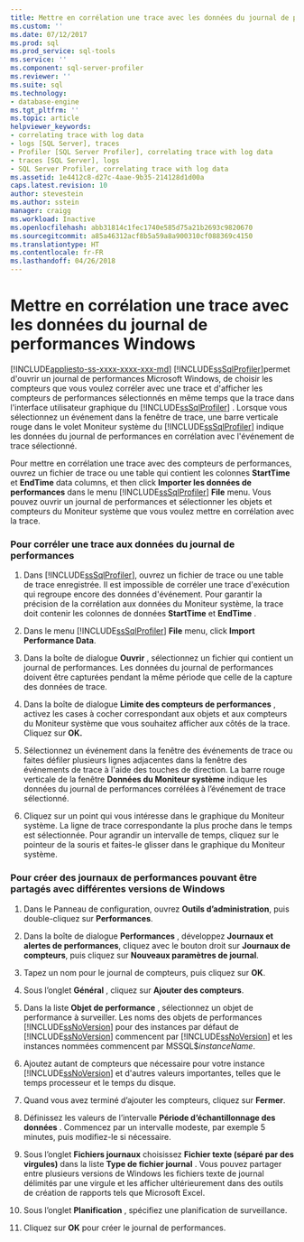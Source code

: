 ```yaml
---
title: Mettre en corrélation une trace avec les données du journal de performances Windows | Microsoft Docs
ms.custom: ''
ms.date: 07/12/2017
ms.prod: sql
ms.prod_service: sql-tools
ms.service: ''
ms.component: sql-server-profiler
ms.reviewer: ''
ms.suite: sql
ms.technology:
- database-engine
ms.tgt_pltfrm: ''
ms.topic: article
helpviewer_keywords:
- correlating trace with log data
- logs [SQL Server], traces
- Profiler [SQL Server Profiler], correlating trace with log data
- traces [SQL Server], logs
- SQL Server Profiler, correlating trace with log data
ms.assetid: 1e4412c8-d27c-4aae-9b35-214128d1d00a
caps.latest.revision: 10
author: stevestein
ms.author: sstein
manager: craigg
ms.workload: Inactive
ms.openlocfilehash: abb31814c1fec1740e585d75a21b2693c9820670
ms.sourcegitcommit: a85a46312acf8b5a59a8a900310cf088369c4150
ms.translationtype: HT
ms.contentlocale: fr-FR
ms.lasthandoff: 04/26/2018
---
```

# <a name="correlate-a-trace-with-windows-performance-log-data"></a>Mettre en corrélation une trace avec les données du journal de performances Windows
[!INCLUDE[appliesto-ss-xxxx-xxxx-xxx-md](../../includes/appliesto-ss-xxxx-xxxx-xxx-md.md)]
  [!INCLUDE[ssSqlProfiler](../../includes/sssqlprofiler-md.md)]permet d'ouvrir un journal de performances Microsoft Windows, de choisir les compteurs que vous voulez corréler avec une trace et d'afficher les compteurs de performances sélectionnés en même temps que la trace dans l'interface utilisateur graphique du [!INCLUDE[ssSqlProfiler](../../includes/sssqlprofiler-md.md)] . Lorsque vous sélectionnez un événement dans la fenêtre de trace, une barre verticale rouge dans le volet Moniteur système du [!INCLUDE[ssSqlProfiler](../../includes/sssqlprofiler-md.md)] indique les données du journal de performances en corrélation avec l'événement de trace sélectionné.  
  
 Pour mettre en corrélation une trace avec des compteurs de performances, ouvrez un fichier de trace ou une table qui contient les colonnes **StartTime** et **EndTime** data columns, et then click **Importer les données de performances** dans le menu [!INCLUDE[ssSqlProfiler](../../includes/sssqlprofiler-md.md)] **File** menu. Vous pouvez ouvrir un journal de performances et sélectionner les objets et compteurs du Moniteur système que vous voulez mettre en corrélation avec la trace.  
  
### <a name="to-correlate-a-trace-with-performance-log-data"></a>Pour corréler une trace aux données du journal de performances  
  
1.  Dans [!INCLUDE[ssSqlProfiler](../../includes/sssqlprofiler-md.md)], ouvrez un fichier de trace ou une table de trace enregistrée. Il est impossible de corréler une trace d'exécution qui regroupe encore des données d'événement. Pour garantir la précision de la corrélation aux données du Moniteur système, la trace doit contenir les colonnes de données **StartTime** et **EndTime** .  
  
2.  Dans le menu [!INCLUDE[ssSqlProfiler](../../includes/sssqlprofiler-md.md)] **File** menu, click **Import Performance Data**.  
  
3.  Dans la boîte de dialogue **Ouvrir** , sélectionnez un fichier qui contient un journal de performances. Les données du journal de performances doivent être capturées pendant la même période que celle de la capture des données de trace.  
  
4.  Dans la boîte de dialogue **Limite des compteurs de performances** , activez les cases à cocher correspondant aux objets et aux compteurs du Moniteur système que vous souhaitez afficher aux côtés de la trace. Cliquez sur **OK.**  
  
5.  Sélectionnez un événement dans la fenêtre des événements de trace ou faites défiler plusieurs lignes adjacentes dans la fenêtre des événements de trace à l'aide des touches de direction. La barre rouge verticale de la fenêtre **Données du Moniteur système** indique les données du journal de performances corrélées à l’événement de trace sélectionné.  
  
6.  Cliquez sur un point qui vous intéresse dans le graphique du Moniteur système. La ligne de trace correspondante la plus proche dans le temps est sélectionnée. Pour agrandir un intervalle de temps, cliquez sur le pointeur de la souris et faites-le glisser dans le graphique du Moniteur système.  
  
### <a name="to-create-performance-logs-that-can-be-shared-among-different-versions-of-windows"></a>Pour créer des journaux de performances pouvant être partagés avec différentes versions de Windows  
  
1.  Dans le Panneau de configuration, ouvrez **Outils d’administration**, puis double-cliquez sur **Performances**.  
  
2.  Dans la boîte de dialogue **Performances** , développez **Journaux et alertes de performances**, cliquez avec le bouton droit sur **Journaux de compteurs**, puis cliquez sur **Nouveaux paramètres de journal**.  
  
3.  Tapez un nom pour le journal de compteurs, puis cliquez sur **OK**.  
  
4.  Sous l’onglet **Général** , cliquez sur **Ajouter des compteurs**.  
  
5.  Dans la liste **Objet de performance** , sélectionnez un objet de performance à surveiller. Les noms des objets de performances [!INCLUDE[ssNoVersion](../../includes/ssnoversion-md.md)] pour des instances par défaut de [!INCLUDE[ssNoVersion](../../includes/ssnoversion-md.md)] commencent par [!INCLUDE[ssNoVersion](../../includes/ssnoversion-md.md)] et les instances nommées commencent par MSSQL$*instanceName*.  
  
6.  Ajoutez autant de compteurs que nécessaire pour votre instance [!INCLUDE[ssNoVersion](../../includes/ssnoversion-md.md)] et d'autres valeurs importantes, telles que le temps processeur et le temps du disque.  
  
7.  Quand vous avez terminé d’ajouter les compteurs, cliquez sur **Fermer**.  
  
8.  Définissez les valeurs de l’intervalle **Période d’échantillonnage des données** . Commencez par un intervalle modeste, par exemple 5 minutes, puis modifiez-le si nécessaire.  
  
9. Sous l’onglet **Fichiers journaux** choisissez **Fichier texte (séparé par des virgules)** dans la liste **Type de fichier journal** . Vous pouvez partager entre plusieurs versions de Windows les fichiers texte de journal délimités par une virgule et les afficher ultérieurement dans des outils de création de rapports tels que Microsoft Excel.  
  
10. Sous l’onglet **Planification** , spécifiez une planification de surveillance.  
  
11. Cliquez sur **OK** pour créer le journal de performances.  
